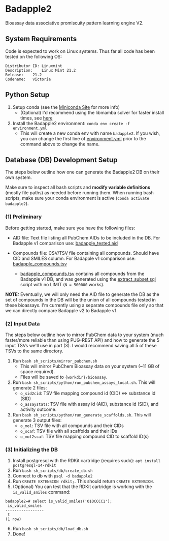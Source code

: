 # Badapple2
Bioassay data associative promiscuity pattern learning engine V2. 

## System Requirements
Code is expected to work on Linux systems. Thus far all code has been tested on the following OS:
```
Distributor ID:	Linuxmint
Description:	Linux Mint 21.2
Release:	21.2
Codename:	victoria
```

## Python Setup
1. Setup conda (see the [Miniconda Site](https://conda.github.io/conda-libmamba-solver/user-guide/) for more info) 
    * (Optional) I'd recommend using the libmamba solver for faster install times, see [here](https://conda.github.io/conda-libmamba-solver/user-guide/)
2. Install the Badapple2 environment: `conda env create -f environment.yml`
    * This will create a new conda env with name `badapple2`. If you wish, you can change the first line of [environment.yml](environment.yml) prior to the command above to change the name.

## Database (DB) Development Setup
The steps below outline how one can generate the Badapple2 DB on their own system.

Make sure to inspect all bash scripts and **modify variable definitions** (mostly file paths) as needed before running them. When running bash scripts, make sure your conda environment is active (`conda activate badapple2`).

### (1) Preliminary
Before getting started, make sure you have the following files:

* AID file: Text file listing all PubChem AIDs to be included in the DB. For Badapple v1 comparison use: [badapple_tested.aid](data/badapple_tested.aid)

* Compounds file: CSV/TSV file containing all compounds. Should have CID and SMILES column. For Badapple v1 comparison use: [badapple_compounds.tsv](data/badapple_compounds.tsv.zip)
    * [badapple_compounds.tsv](data/badapple_compounds.tsv.zip) contains all compounds from the Badapple v1 DB, and was generated using the [extract_subset.sql](src/sql/extract_subset.sql) script with no LIMIT (`N = 500000` works).


**NOTE:** Eventually, we will only need the AID file to generate the DB as the set of compounds in the DB will be the union of all compounds tested in these bioassays. I'm currently using a separate compounds file only so that we can directly compare Badapple v2 to Badapple v1.

### (2) Input Data
The steps below outline how to mirror PubChem data to your system (much faster/more reliable than using PUG-REST API) and how to generate the 5 input TSVs we'll use in part (3). I would recommend saving all 5 of these TSVs to the same directory.

1. Run `bash sh_scripts/mirror_pubchem.sh`
    * This will mirror PubChem Bioassay data on your system (~11 GB of space required).
    * Files will be saved to `{workdir}/bioassay`.
2. Run `bash sh_scripts/python/run_pubchem_assays_local.sh`. This will generate 2 files:
    * `o_sid2cid`: TSV file mapping compound id (CID) <=> substance id (SID)
    * `o_assaystats`: TSV file with assay id (AID), substance id (SID), and activity outcome.
3. Run `bash sh_scripts/python/run_generate_scaffolds.sh`. This will generate 3 output files:
    * `o_mol`: TSV file with all compounds and their CIDs
    * `o_scaf`: TSV file with all scaffolds and their IDs
    * `o_mol2scaf`: TSV file mapping compound CID to scaffold ID(s)

### (3) Initializing the DB
1. Install postgresql with the RDKit cartridge (requires sudo):
`apt install postgresql-14-rdkit`
2. Run `bash sh_scripts/db/create_db.sh`
3. Connect to db with `psql -d badapple2`
4. Run `CREATE EXTENSION rdkit;`. This should return `CREATE EXTENSION`.
5. (Optional) You can test that the RDKit cartridge is working with the `is_valid_smiles` command:
```
badapple2=# select is_valid_smiles('O1OCCCC1');
 is_valid_smiles 
-----------------
 t
(1 row)
```
6. Run `bash sh_scripts/db/load_db.sh`
7. Done!